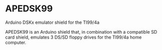 # APEDSK99
Arduino DSKx emulator shield for the TI99/4a

APEDSK99 is an Arduino shield that, in combination with a compatible SD card shield, emulates 3 DS/SD floppy drives 
for the TI99/4a home computer. 
